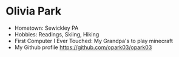 # Olivia Park

- Hometown: Sewickley PA
- Hobbies: Readings, Skiing, Hiking
- First Computer I Ever Touched: My Grandpa's to play minecraft
- My Github profile <https://github.com/opark03/opark03>
